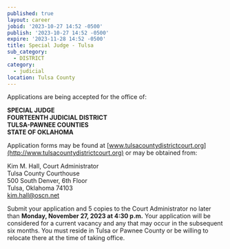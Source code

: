 ```yaml
---
published: true
layout: career
jobid: '2023-10-27 14:52 -0500'
publish: '2023-10-27 14:52 -0500'
expire: '2023-11-28 14:52 -0500'
title: Special Judge - Tulsa
sub_category:
  - DISTRICT
category:
  - judicial
location: Tulsa County
---
```

Applications are being accepted for the office of:

**SPECIAL JUDGE**  
**FOURTEENTH JUDICIAL DISTRICT**  
**TULSA-PAWNEE COUNTIES**  
**STATE OF OKLAHOMA**  

Application forms may be found at [www.tulsacountydistrictcourt.org](http://www.tulsacountydistrictcourt.org)
or may be obtained from:

Kim M. Hall, Court Administrator  
Tulsa County Courthouse  
500 South Denver, 6th Floor  
Tulsa, Oklahoma 74103  
[kim.hall@oscn.net](mailto:kim.hall@oscn.net)  

Submit your application and 5 copies to the Court Administrator no later than **Monday, November 27, 2023 at 4:30 p.m.** Your application will be considered for a current vacancy and any that may occur in the subsequent six months. You must reside in Tulsa or Pawnee County or be willing to relocate there at the time of taking office. 

